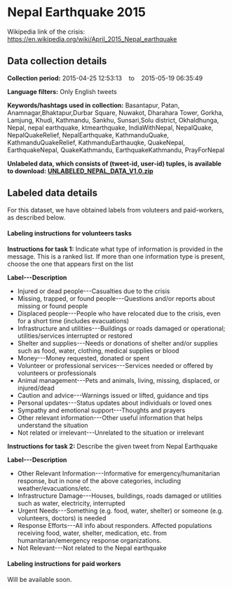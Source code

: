 # Nepal Earthquake 2015

Wikipedia link of the crisis: https://en.wikipedia.org/wiki/April_2015_Nepal_earthquake

## Data collection details

**Collection period:** 2015-04-25 12:53:13 &nbsp;&nbsp; to &nbsp;&nbsp; 2015-05-19 06:35:49

**Language filters:** Only English tweets

**Keywords/hashtags used in collection:** Basantapur, Patan, Anamnagar,Bhaktapur,Durbar Square, Nuwakot, Dharahara Tower, Gorkha, Lamjung, Khudi, Kathmandu, Sankhu, Sunsari,Solu district, Okhaldhunga, Nepal, nepal earthquake, ktmearthquake, IndiaWithNepal, NepalQuake, NepalQuakeRelief, NepalEarthquake, KathmanduQuake, KathmanduQuakeRelief, KathmanduEarthauqke, QuakeNepal, EarthquakeNepal, QuakeKathmandu, EarthquakeKathmandu, PrayForNepal

**Unlabeled data, which consists of (tweet-id, user-id) tuples, is available to download: [UNLABELED_NEPAL_DATA_V1.0.zip](/resources/data/2015_Nepal_Earthquake_en/raw_data/unlabeled_nepal_data_lrec16_v1.0.zip?raw=true)**

## Labeled data details
For this dataset, we have obtained labels from voluteers and paid-workers, as described below.

#### Labeling instructions for volunteers tasks

**Instructions for task 1:**
Indicate what type of information is provided in the message. This is a ranked list. If more than one information type is present, choose the one that appears first on the list

**Label---Description**

* Injured or dead people---Casualties due to the crisis
* Missing, trapped, or found people---Questions and/or reports about missing or found people
* Displaced people---People who have relocated due to the crisis, even for a short time (includes evacuations)
* Infrastructure and utilities---Buildings or roads damaged or operational; utilities/services interrupted or restored
* Shelter and supplies---Needs or donations of shelter and/or supplies such as food, water, clothing, medical supplies or blood
* Money---Money requested, donated or spent
* Volunteer or professional services---Services needed or offered by volunteers or professionals
* Animal management---Pets and animals, living, missing, displaced, or injured/dead
* Caution and advice---Warnings issued or lifted, guidance and tips
* Personal updates---Status updates about individuals or loved ones
* Sympathy and emotional support---Thoughts and prayers
* Other relevant information---Other useful information that helps understand the situation
* Not related or irrelevant---Unrelated to the situation or irrelevant


**Instructions for task 2:**
Describe the given tweet from Nepal Earthquake

**Label---Description**

* Other Relevant Information---Informative for emergency/humanitarian response, but in none of the above categories, including weather/evacuations/etc.
* Infrastructure Damage---Houses, buildings, roads damaged or utilities such as water, electricity, interrupted
* Urgent Needs---Something (e.g. food, water, shelter) or someone (e.g. volunteers, doctors) is needed
* Response Efforts---All info about responders. Affected populations receiving food, water, shelter, medication, etc. from humanitarian/emergency response organizations.
* Not Relevant---Not related to the Nepal earthquake

#### Labeling instructions for paid workers
Will be available soon.
